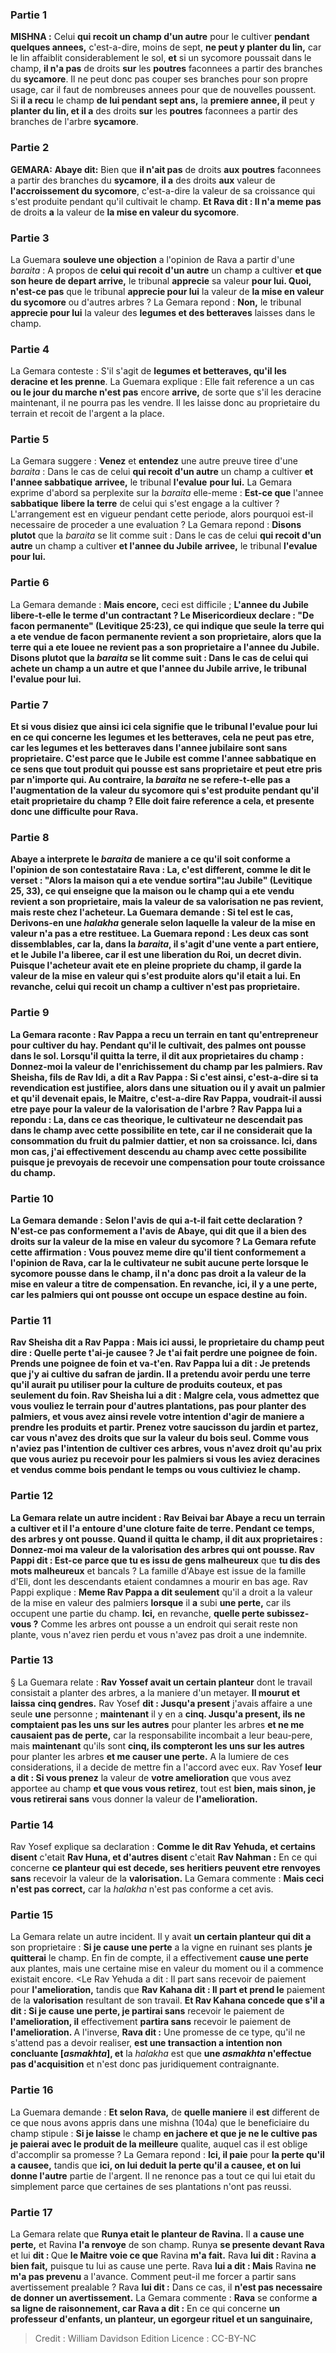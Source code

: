 
### Partie 1
<strong>MISHNA :</strong> Celui <b>qui recoit un champ d'un autre</b> pour le cultiver <b>pendant quelques annees,</b> c'est-a-dire, moins de sept, <b>ne peut y planter du lin,</b> car le lin affaiblit considerablement le sol, <b>et</b> si un sycomore poussait dans le champ, <b>il n'a pas</b> de droits <b>sur</b> les <b>poutres</b> faconnees a partir des branches du <b>sycamore</b>. Il ne peut donc pas couper ses branches pour son propre usage, car il faut de nombreuses annees pour que de nouvelles poussent. Si <b>il a recu</b> le champ <b>de lui pendant sept ans,</b> la <b>premiere annee, il</b> peut y <b>planter du lin, et il a</b> des droits <b>sur</b> les <b>poutres</b> faconnees a partir des branches de l'arbre <b>sycamore</b>.

### Partie 2
<strong>GEMARA:</strong> <b>Abaye dit:</b> Bien que <b>il n'ait pas</b> de droits <b>aux</b> <b>poutres</b> faconnees a partir des branches du <b>sycamore</b>, <b>il a</b> des droits <b>aux</b> valeur de <b>l'accroissement du sycomore</b>, c'est-a-dire la valeur de sa croissance qui s'est produite pendant qu'il cultivait le champ. <b>Et Rava dit : Il n'a meme pas</b> de droits <b>a</b> la valeur de <b>la mise en valeur du sycomore</b>.

### Partie 3
La Guemara <b>souleve une objection</b> a l'opinion de Rava a partir d'une <i>baraita</i> : A propos de <b>celui qui recoit d'un autre</b> un champ a cultiver <b>et que son heure de depart arrive,</b> le tribunal <b>apprecie</b> sa valeur <b>pour lui. Quoi, n'est-ce pas</b> que le tribunal <b>apprecie pour lui</b> la valeur de <b>la mise en valeur du sycomore</b> ou d'autres arbres ? La Gemara repond : <b>Non,</b> le tribunal <b>apprecie pour lui</b> la valeur des <b>legumes et des betteraves</b> laisses dans le champ.

### Partie 4
La Gemara conteste : S'il s'agit de <b>legumes et betteraves, qu'il les deracine et les prenne</b>. La Guemara explique : Elle fait reference a un cas <b>ou le jour du marche n'est pas</b> encore <b>arrive,</b> de sorte que s'il les deracine maintenant, il ne pourra pas les vendre. Il les laisse donc au proprietaire du terrain et recoit de l'argent a la place.

### Partie 5
La Gemara suggere : <b>Venez</b> et <b>entendez</b> une autre preuve tiree d'une <i>baraita</i> : Dans le cas de celui <b>qui recoit d'un autre</b> un champ a cultiver <b>et l'annee sabbatique</b> <b>arrivee,</b> le tribunal <b>l'evalue</b> <b>pour lui.</b> La Gemara exprime d'abord sa perplexite sur la <i>baraita</i> elle-meme : <b>Est-ce que</b> l'annee <b>sabbatique</b> <b>libere la terre</b> de celui qui s'est engage a la cultiver ? L'arrangement est en vigueur pendant cette periode, alors pourquoi est-il necessaire de proceder a une evaluation ? La Gemara repond : <b>Disons plutot</b> que la <i>baraita</i> se lit comme suit : Dans le cas de celui <b>qui recoit d'un autre</b> un champ a cultiver <b>et l'annee du Jubile</b> <b>arrivee,</b> le tribunal <b>l'evalue</b> <b>pour lui.</b>

### Partie 6
La Gemara demande : <b>Mais encore,</b> ceci est difficile ; <b>L'annee du <b>Jubile</b> <b>libere-t-elle</b> le terme d'un <b>contractant ? Le Misericordieux declare : "De facon permanente"</b> (Levitique 25:23), ce qui indique que seule la terre qui a ete vendue de facon permanente revient a son proprietaire, alors que la terre qui a ete louee ne revient pas a son proprietaire a l'annee du Jubile. <b>Disons plutot</b> que la <i>baraita</i> se lit comme suit : Dans le cas de <b>celui qui achete un champ a un autre et que l'annee du Jubile</b> <b>arrive, le tribunal <b>l'evalue</b> <b>pour lui.</b>

### Partie 7
<b>Et si vous disiez</b> que <b>ainsi</b> ici cela signifie que le tribunal <b>l'evalue</b> <b>pour lui en ce qui concerne les legumes et les betteraves,</b> cela ne peut pas etre, car <b>les legumes et les betteraves dans l'annee jubilaire</b> <b>sont sans proprietaire.</b> C'est parce que le Jubile est comme l'annee sabbatique en ce sens que tout produit qui pousse est sans proprietaire et peut etre pris par n'importe qui. <b>Au contraire,</b> la <i>baraita</i> <b>ne se refere-t-elle pas</b> a <b>l'augmentation de la valeur</b> du sycomore qui s'est produite</b> pendant qu'il etait proprietaire du champ ? Elle doit faire reference a cela, et presente donc une difficulte pour Rava.

### Partie 8
<b>Abaye a interprete</b> le <i>baraita</i> de maniere a ce qu'il soit <b>conforme</b> a l'opinion <b>de</b> son contestataire <b>Rava : La, c'est different, comme le dit le verset : "Alors la maison qui a ete vendue sortira</b>"¦au Jubile" (Levitique 25, 33), ce qui enseigne que la maison ou le champ qui a ete <b>vendu revient</b> a son proprietaire, mais la valeur de sa <b>valorisation</b> ne <b>pas revient,</b> mais reste chez l'acheteur. La Guemara demande : Si tel est le cas, <b>Derivons-en</b> une <i>halakha</i> generale selon laquelle la valeur de la mise en valeur n'a pas a etre restituee. La Guemara repond : Les deux cas sont dissemblables, car <b>la,</b> dans la <i>baraita</i>, il s'agit d'une <b>vente a part entiere, et le Jubile</b> l'a liberee, car il <b>est une liberation du Roi,</b> un decret divin. Puisque l'acheteur avait ete en pleine propriete du champ, il garde la valeur de la mise en valeur qui s'est produite alors qu'il etait a lui. En revanche, celui qui recoit un champ a cultiver n'est pas proprietaire.

### Partie 9
La Gemara raconte : <b>Rav Pappa a recu un terrain</b> en tant qu'entrepreneur <b>pour</b> cultiver du <b>hay.</b> Pendant qu'il le cultivait, des <b>palmes ont pousse dans</b> le sol. <b>Lorsqu'il quitta</b> la terre, <b>il dit aux</b> proprietaires du champ : <b>Donnez-moi</b> la valeur de <b>l'enrichissement</b> du champ par les palmiers. <b>Rav Sheisha, fils de Rav Idi, a dit a Rav Pappa : Si c'est ainsi,</b> c'est-a-dire si ta revendication est justifiee, alors dans une situation ou il y avait <b>un palmier et qu'il devenait epais, le Maitre,</b> c'est-a-dire Rav Pappa, <b>voudrait-il aussi</b> etre paye pour la valeur de la <b>valorisation</b> de l'arbre ? Rav Pappa lui <b>a repondu : La,</b> dans ce cas theorique, le cultivateur <b>ne descendait pas</b> dans le champ <b>avec cette</b> possibilite <b>en tete,</b> car il ne considerait que la consommation du fruit du palmier dattier, et non sa croissance. <b>Ici,</b> dans mon cas, <b>j'ai effectivement</b> <b>descendu</b> au champ <b>avec cette possibilite</b> puisque je prevoyais de recevoir une compensation pour toute croissance du champ.

### Partie 10
La Gemara demande : <b>Selon l'avis de qui</b> a-t-il fait cette declaration ? N'est-ce pas <b>conformement</b> a l'avis de <b>Abaye, qui dit</b> que <b>il a bien</b> des droits <b>sur</b> la valeur de <b>la mise en valeur du sycomore ?</b> La Gemara refute cette affirmation : <b>Vous</b> pouvez <b>meme dire</b> qu'il tient <b>conformement</b> a l'opinion de <b>Rava,</b> car <b>la</b> le cultivateur ne subit <b>aucune perte</b> lorsque le sycomore pousse dans le champ, il n'a donc pas droit a la valeur de la mise en valeur a titre de compensation. En revanche, <b>ici, il y a une perte,</b> car les palmiers qui ont pousse ont occupe un espace destine au foin.

### Partie 11
Rav Sheisha <b>dit a Rav Pappa :</b> Mais ici aussi, le proprietaire du champ peut dire : <b>Quelle perte t'ai-je causee ?</b> Je t'ai fait perdre <b>une poignee de foin. Prends une poignee de foin et va-t'en.</b> Rav Pappa <b>lui a dit :</b> Je pretends que <b>j'y ai cultive du safran de jardin</b>. Il a pretendu avoir perdu une terre qu'il aurait pu utiliser pour la culture de produits couteux, et pas seulement du foin. Rav Sheisha <b>lui a dit :</b> Malgre cela, vous admettez que vous vouliez le terrain pour d'autres plantations, pas pour planter des palmiers, et <b>vous</b> avez ainsi <b>revele votre intention d'agir</b> de maniere a <b>prendre</b> les produits <b>et partir. Prenez</b> votre <b>saucisson du jardin et partez,</b> car <b>vous n'avez</b> des droits <b>que</b> sur la <b>valeur du bois seul.</b> Comme vous n'aviez pas l'intention de cultiver ces arbres, vous n'avez droit qu'au prix que vous auriez pu recevoir pour les palmiers si vous les aviez deracines et vendus comme bois pendant le temps ou vous cultiviez le champ.

### Partie 12
La Gemara relate un autre incident : <b>Rav Beivai bar Abaye a recu un terrain</b> a cultiver <b>et</b> il l'a <b>entoure</b> d'une <b>cloture</b> faite <b>de terre.</b> Pendant ce temps, des <b>arbres y ont pousse. Quand il quitta</b> le champ, <b>il dit aux</b> proprietaires : <b>Donnez-moi ma</b> valeur de la <b>valorisation</b> des arbres qui ont pousse. <b>Rav Pappi dit :</b> Est-ce parce que tu es issu de gens malheureux</b> que <b>tu dis des mots malheureux</b> et bancals ? </b> La famille d'Abaye est issue de la famille d'Eli, dont les descendants etaient condamnes a mourir en bas age. Rav Pappi explique : <b>Meme Rav Pappa a dit seulement</b> qu'il a droit a la valeur de la mise en valeur des palmiers <b>lorsque</b> il <b>a</b> subi <b>une perte,</b> car ils occupent une partie du champ. <b>Ici,</b> en revanche, <b>quelle perte subissez-vous ?</b> Comme les arbres ont pousse a un endroit qui serait reste non plante, vous n'avez rien perdu et vous n'avez pas droit a une indemnite.

### Partie 13
§ La Guemara relate : <b>Rav Yossef avait un certain planteur</b> dont le travail consistait a planter des arbres, a la maniere d'un metayer. <b>Il mourut et laissa</b> <b>cinq gendres.</b> Rav Yosef <b>dit : Jusqu'a present</b> j'avais affaire a une seule <b>une</b> personne ; <b>maintenant</b> il y en a <b>cinq. Jusqu'a present, ils ne comptaient pas les uns sur les autres</b> pour planter les arbres <b>et ne me causaient pas de perte,</b> car la responsabilite incombait a leur beau-pere, mais <b>maintenant</b> qu'ils sont <b>cinq, ils compteront les uns sur les autres</b> pour planter les arbres <b>et me causer une perte.</b> A la lumiere de ces considerations, il a decide de mettre fin a l'accord avec eux. Rav Yosef <b>leur a dit : Si vous prenez</b> la valeur de <b>votre amelioration</b> que vous avez apportee au champ <b>et que vous vous retirez</b>, tout est <b>bien, mais sinon, je vous retirerai sans</b> vous donner la valeur de <b>l'amelioration.</b>

### Partie 14
Rav Yosef explique sa declaration : <b>Comme le dit Rav Yehuda, et certains disent</b> c'etait <b>Rav Huna, et d'autres disent</b> c'etait <b>Rav Nahman :</b> En ce qui concerne <b>ce planteur qui est decede, ses heritiers peuvent etre renvoyes sans</b> recevoir la valeur de la <b>valorisation.</b> La Gemara commente : <b>Mais ceci n'est pas correct,</b> car la <i>halakha</i> n'est pas conforme a cet avis.

### Partie 15
La Gemara relate un autre incident. Il y avait <b>un certain planteur qui dit a</b> son proprietaire : <b>Si je cause une perte</b> a la vigne en ruinant ses plants <b>je quitterai</b> le champ. En fin de compte, il a effectivement <b>cause une perte</b> aux plantes, mais une certaine mise en valeur du moment ou il a commence existait encore. <Le Rav Yehuda a dit : Il part sans</b> recevoir de paiement pour <b>l'amelioration,</b> tandis que <b>Rav Kahana dit : Il part et prend le</b> paiement de la <b>valorisation</b> resultant de son travail. <b>Et Rav Kahana concede que s'il a dit : Si je cause une perte, je partirai sans</b> recevoir le paiement de <b>l'amelioration, il</b> effectivement <b>partira sans</b> recevoir le paiement de <b>l'amelioration. </b> A l'inverse, <b>Rava dit :</b> Une promesse de ce type, qu'il ne s'attend pas a devoir realiser, <b>est une transaction a intention non concluante [<i>asmakhta</i>], et</b> la <i>halakha</i> est que <b>une <i>asmakhta</i> n'effectue pas d'acquisition</b> et n'est donc pas juridiquement contraignante.

### Partie 16
La Guemara demande : <b>Et selon Rava,</b> de <b>quelle maniere</b> il <b>est</b> different de ce que nous avons appris</b> dans une mishna (104a) que le beneficiaire du champ stipule : <b>Si je laisse</b> le champ <b>en jachere et que je ne le cultive pas</b> <b>je paierai avec le produit de la meilleure</b> qualite, auquel cas il est oblige d'accomplir sa promesse ? La Gemara repond : <b>Ici, il paie</b> pour <b>la perte qu'il a causee,</b> tandis que <b>ici, on lui deduit la perte qu'il a causee, et on lui donne l'autre</b> partie de l'argent. Il ne renonce pas a tout ce qui lui etait du simplement parce que certaines de ses plantations n'ont pas reussi.

### Partie 17
La Gemara relate que <b>Runya etait le planteur de Ravina.</b> Il <b>a cause une perte,</b> et Ravina <b>l'a renvoye</b> de son champ. Runya <b>se presente devant Rava</b> et lui <b>dit : </b> Que <b>le Maitre voie ce que</b> Ravina <b>m'a fait.</b> Rava <b>lui dit : </b> Ravina <b>a bien fait,</b> puisque tu lui as cause une perte. Rava <b>lui a dit : Mais</b> Ravina <b>ne m'a pas prevenu</b> a l'avance. Comment peut-il me forcer a partir sans avertissement prealable ? Rava <b>lui dit :</b> Dans ce cas, il <b>n'est pas necessaire de donner un avertissement.</b> La Gemara commente : <b>Rava</b> se conforme <b>a sa ligne de <b>raisonnement</b>, car Rava a dit :</b> En ce qui concerne <b>un professeur d'enfants, un planteur, un egorgeur rituel et un sanguinaire,</b>

>Credit : William Davidson Edition
>Licence : CC-BY-NC